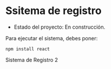 <h1> Ssitema de registro</h1>

- Estado del proyecto: En construcción.

Para ejecutar el sistema, debes poner: 

```npm install react```

Sistema de Registro 2
